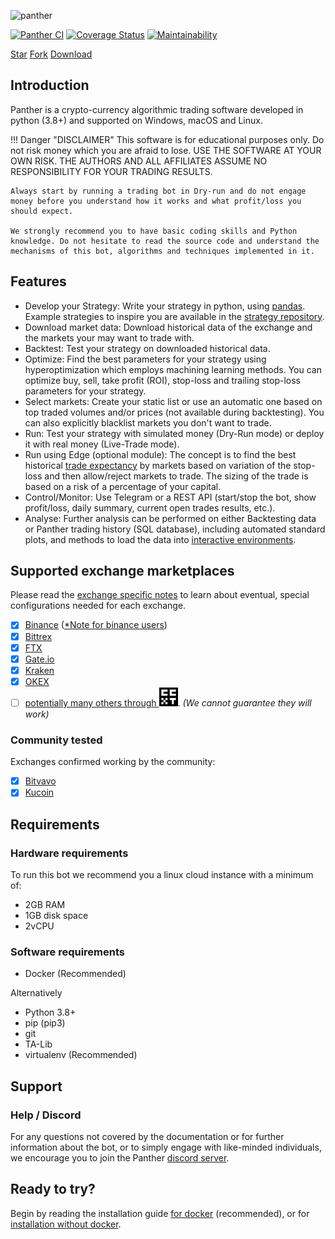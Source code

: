 ![panther](assets/panther_poweredby.svg)

[![Panther CI](https://github.com/thefieryleo/panther/workflows/Panther%20CI/badge.svg)](https://github.com/thefieryleo/panther/actions/)
[![Coverage Status](https://coveralls.io/repos/github/thefieryleo/panther/badge.svg?branch=develop&service=github)](https://coveralls.io/github/thefieryleo/panther?branch=develop)
[![Maintainability](https://api.codeclimate.com/v1/badges/5737e6d668200b7518ff/maintainability)](https://codeclimate.com/github/thefieryleo/panther/maintainability)

<!-- Place this tag where you want the button to render. -->
<a class="github-button" href="https://github.com/thefieryleo/panther" data-icon="octicon-star" data-size="large" aria-label="Star thefieryleo/panther on GitHub">Star</a>
<a class="github-button" href="https://github.com/thefieryleo/panther/fork" data-icon="octicon-repo-forked" data-size="large" aria-label="Fork thefieryleo/panther on GitHub">Fork</a>
<a class="github-button" href="https://github.com/thefieryleo/panther/archive/stable.zip" data-icon="octicon-cloud-download" data-size="large" aria-label="Download thefieryleo/panther on GitHub">Download</a>

## Introduction

Panther is a crypto-currency algorithmic trading software developed in python (3.8+) and supported on Windows, macOS and Linux.

!!! Danger "DISCLAIMER"
    This software is for educational purposes only. Do not risk money which you are afraid to lose. USE THE SOFTWARE AT YOUR OWN RISK. THE AUTHORS AND ALL AFFILIATES ASSUME NO RESPONSIBILITY FOR YOUR TRADING RESULTS.

    Always start by running a trading bot in Dry-run and do not engage money before you understand how it works and what profit/loss you should expect.

    We strongly recommend you to have basic coding skills and Python knowledge. Do not hesitate to read the source code and understand the mechanisms of this bot, algorithms and techniques implemented in it.

## Features

- Develop your Strategy: Write your strategy in python, using [pandas](https://pandas.pydata.org/). Example strategies to inspire you are available in the [strategy repository](https://github.com/thefieryleo/panther-strategies).
- Download market data: Download historical data of the exchange and the markets your may want to trade with.
- Backtest: Test your strategy on downloaded historical data.
- Optimize: Find the best parameters for your strategy using hyperoptimization which employs machining learning methods. You can optimize buy, sell, take profit (ROI), stop-loss and trailing stop-loss parameters for your strategy.
- Select markets: Create your static list or use an automatic one based on top traded volumes and/or prices (not available during backtesting). You can also explicitly blacklist markets you don't want to trade.
- Run: Test your strategy with simulated money (Dry-Run mode) or deploy it with real money (Live-Trade mode).
- Run using Edge (optional module): The concept is to find the best historical [trade expectancy](edge.md#expectancy) by markets based on variation of the stop-loss and then allow/reject markets to trade. The sizing of the trade is based on a risk of a percentage of your capital.
- Control/Monitor: Use Telegram or a REST API (start/stop the bot, show profit/loss, daily summary, current open trades results, etc.).
- Analyse: Further analysis can be performed on either Backtesting data or Panther trading history (SQL database), including automated standard plots, and methods to load the data into [interactive environments](data-analysis.md).

## Supported exchange marketplaces

Please read the [exchange specific notes](exchanges.md) to learn about eventual, special configurations needed for each exchange.

- [X] [Binance](https://www.binance.com/) ([*Note for binance users](exchanges.md#binance-blacklist))
- [X] [Bittrex](https://bittrex.com/)
- [X] [FTX](https://ftx.com)
- [X] [Gate.io](https://www.gate.io/ref/6266643)
- [X] [Kraken](https://kraken.com/)
- [X] [OKEX](https://www.okex.com/)
- [ ] [potentially many others through <img alt="ccxt" width="30px" src="assets/ccxt-logo.svg" />](https://github.com/ccxt/ccxt/). _(We cannot guarantee they will work)_

### Community tested

Exchanges confirmed working by the community:

- [X] [Bitvavo](https://bitvavo.com/)
- [X] [Kucoin](https://www.kucoin.com/)

## Requirements

### Hardware requirements

To run this bot we recommend you a linux cloud instance with a minimum of:

- 2GB RAM
- 1GB disk space
- 2vCPU

### Software requirements

- Docker (Recommended)

Alternatively

- Python 3.8+
- pip (pip3)
- git
- TA-Lib
- virtualenv (Recommended)

## Support

### Help / Discord

For any questions not covered by the documentation or for further information about the bot, or to simply engage with like-minded individuals, we encourage you to join the Panther [discord server](https://discord.gg/p7nuUNVfP7).

## Ready to try?

Begin by reading the installation guide [for docker](docker_quickstart.md) (recommended), or for [installation without docker](installation.md).

